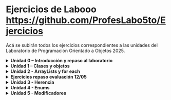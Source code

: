 

# Ejercicios de Labooo https://github.com/ProfesLabo5to/Ejercicios
Acá se subirán todos los ejercicios correspondientes a las unidades del Laboratorio de Programación Orientado a Objetos 2025.

<details markdown="block">
<summary><strong>Unidad 0 – Introducción y repaso al laboratorio</strong></summary>

### 1. IngresoDatos
Escribe un programa en Java que realice lo siguiente:
- Declarar una variable `N` de tipo `int`
- Una variable `A` de tipo `double`
- Una variable `C` de tipo `char`

Luego de asignar a cada una un valor, mostrar por pantalla:
- El valor de cada variable.
- La suma de `N + A`
- La diferencia de `A – N`
- El valor numérico correspondiente al carácter que contiene la variable `C`.

Ejemplo de salida:

### 2. NumeroMayor
Declarar 2 variables numéricas e indicar cuál es mayor de los dos. En caso de que sean iguales, indicarlo también.

### 3. DivisibleFor / DivisibleWhile
Muestra los números del 1 al 100 (ambos incluidos) divisibles entre 2 y 3.

### 4. DiaLaboral
Crear un programa que nos pida un día de la semana y nos diga si es un día laboral o no. Los días laborales se consideran de lunes a viernes.

### 5. Vocales
Del siguiente String:  
`"Ayer me compré muñecos de la marca ‘ToyCo’ por internet."`  
Contar cuántas vocales hay en total y mostrarlo por pantalla.

### 6. ReemplazoLetra
Reemplazar todas las `e` del ejercicio anterior por la letra que ingrese el usuario.

### 7. IntroducirNumeros
Crear una aplicación que nos permite insertar números hasta que insertemos un `-1`. Luego, mostrar la cantidad de números introducidos.

### 8. IntroducirNumeros (Ampliado)
Al ejercicio anterior, además de la cantidad de números introducidos, se debe mostrar:
- Mayor número introducido.
- Menor número introducido.
- Suma de todos los números.
- Suma de los números positivos.
- Suma de los números negativos.

### 9. PalabrasIguales
Pedir dos palabras al usuario e indicar si son iguales o no.

</details>

<details markdown="block">
<summary><strong>Unidad 1 – Clases y objetos</strong></summary>

### 1. Clase `Círculo`
Crear una clase llamada `Círculo` con los siguientes atributos y métodos:
- Atributo: `radio`
- Constructor por defecto (`radio=2`)
- Constructor parametrizado
- Getter y setter
- Método para calcular el área (`π * r^2`)
- Método para calcular el perímetro (`2 * π * r`)

### 2. Clase `Rectángulo`
Crear una clase llamada `Rectángulo` con los siguientes atributos y métodos:
- Atributos: `base`, `altura`
- Constructor parametrizado
- Getters y setters
- Método para calcular el área
- Método para calcular el perímetro

### 3. Clase `Coche`
Crear una clase llamada `Coche` con los siguientes atributos y métodos:
- Atributos: `marca`, `modelo`, `color`
- Constructor parametrizado
- Getters y setters
- Métodos: `acelerar`, `frenar`, `mostrarVelocidadActual`

### 4. Clase `Persona`
Crear una clase llamada `Persona` con los siguientes atributos y métodos:
- Atributos: `nombre`, `edad`, `dirección`
- Método para imprimir los datos de la persona en pantalla

### 5. Clase `Fecha`
Crear una clase `Fecha` con los siguientes atributos y métodos:
- Atributos: `día`, `mes`, `año`
- Métodos:
  - `valida()`: Verifica si la fecha es correcta y ajusta valores inválidos.
  - `diasMes(int mes)`: Devuelve el número de días del mes indicado.
  - `corta()`: Muestra la fecha en formato corto (`dd-mm-yyyy`).
  - `larga()`: Muestra la fecha en formato largo (`día de la semana dd de mes de yyyy`).
  - `siguiente()`: Avanza un día.
  - `anterior()`: Retrocede un día.
  - `igualQue(Fecha fecha)`: Indica si la fecha es igual a otra.
  - `menorQue(Fecha fecha)`: Indica si la fecha es anterior a otra.
  - `mayorQue(Fecha fecha)`: Indica si la fecha es posterior a otra.

### 6. Clase `Libro`
Crear una clase llamada `Libro` con los siguientes atributos y métodos:
- Atributos: `título`, `autor` (usar la clase `Persona`), `ISBN`, `páginas`, `editorial`, `fechaPublicacion` (usar la clase `Fecha`)
- Métodos:
  - Mostrar la información del libro
  - Comparar si la fecha de publicación es anterior a otro libro dado
  - 3 constructores distintos a elección
  - Getters y setters

### 7. Clase `Cafetera`
Modelar una `Cafetera` con los siguientes atributos y métodos:
- Atributos: `cantidadMaxima`, `cantidadActual`
- Métodos:
  - `Constructor por defecto`: Cantidad máxima = 1000cc, cantidad actual = 0cc.
  - `Constructor con cantidad máxima`: Inicializa cantidad actual a la capacidad máxima.
  - `Constructor con cantidad máxima y actual`: Ajusta la cantidad actual si es mayor que la capacidad.
  - `llenarCafetera()`: Llena la cafetera al máximo.
  - `servirTaza(int capacidad)`: Sirve café en una taza hasta la capacidad indicada.
  - `vaciarCafetera()`: Vacía la cafetera.
  - `agregarCafe(int cantidad)`: Añade café a la cafetera.

### 8. Clase `Cancion`
Crear una clase llamada `Cancion` con los siguientes atributos y métodos:
- Atributos: `título`, `autor`
- Métodos:
  - Constructor por defecto (inicializa atributos con cadenas vacías)
  - Constructor parametrizado
  - Getters y setters

</details>

<!-- línea en blanco antes y después de cada bloque <details> -->
<details markdown="block">
<summary><strong> Unidad 2 - ArrayLists y for each</strong></summary>

### 1. Operaciones básicas con ArrayLists
En un programa:

a. Crear un `ArrayList` de números enteros y mostrar su suma.  
b. Crear un `ArrayList` de palabras y mostrar solo los elementos que empiezan con una letra específica.  
c. Crear un `ArrayList` de objetos `Persona` y mostrar solo las personas que tienen más de 30 años.

### 2. Clase `CD`
Crear una clase `CD` compuesta de muchas canciones e implementar los siguientes métodos:
- Constructor por defecto.
- Getters y setters.
- `numeroCanciones()`: Devuelve la cantidad de canciones en el CD.
- `verCancion(int posicion)`: Devuelve la canción que se encuentra en esa posición.
- `grabaCancion(int posicion, Cancion nuevaCancion)`: Reemplaza la canción en esa posición por una nueva.
- `agrega(Cancion cancion)`: Agrega una canción al final del `ArrayList`.
- `elimina(int posicion)`: Elimina la canción en la posición indicada.

### 3. Clase `Alumno` (básica)
Crear una clase que represente a un alumno de una escuela con los siguientes atributos:
- `nombre`, `apellido`, `fechaNacimiento`, `listaDeNotas`

Métodos:
- Getters y setters de todos los atributos.
- `agregarNota()`
- `menorNota()`
- `mayorNota()`

### 4. Clase `Alumno` con materias
Extensión del ejercicio anterior incorporando un atributo `materias`, el cual representa una lista de objetos `Materia`.

Clase `Materia`:
- Atributos: `nombre`, `listaDeContenidos`, `alumnosInscriptos`

Métodos sugeridos:
- `agregarMateria()`
- `promedioEdadAlumnos()`
- `promedioNotasAlumno()`

### 5. Sistema de campeonatos de Curling
Realizar un sistema que controle campeonatos de curling.

**Requisitos del sistema:**
- Los equipos deben registrarse con:
  - Nombre del equipo
  - Barrio de procedencia
  - 11 jugadores (uno de ellos marcado como capitán)
  - Disponibilidad horaria (mañana, tarde, noche)

**De cada jugador:**
- Nombre
- Fecha de nacimiento
- Número de camiseta (no se puede repetir dentro del mismo equipo)

**Reglas del torneo:**
- Modalidad todos contra todos
- El sistema debe generar el fixture completo
- Cada partido debe tener un día, turno y los equipos que juegan
- Los partidos se agendan según disponibilidad horaria de los equipos
</details>

<details markdown="block">
<summary><strong> Ejercicios repaso evaluación 12/05</strong></summary>

### 1. Sistema de videoclubs

Aparecieron de vuelta los videoclubs en la ciudad que se encargan de vender películas, ya sea en formato digital o físico. Nos han solicitado hacer el sistema que los administre.

Las películas que pertenecen al establecimiento guardan:
- Nombre
- Género
- Duración
- Director/es
- Actor/es
- Idiomas disponibles

Estas películas se organizan dentro de estanterías que se identifican con un número y guardan todas las películas que almacenan.

Cada videoclub guarda:
- Dirección
- Código postal
- Estanterías que contiene

Se solicita modelar las clases con sus atributos correspondientes, constructores, getters y setters. Además, realizar una clase de prueba para cumplir con las siguientes funcionalidades:

a) ABM de videoclubs, estanterías y películas.

b) Mostrar el nombre y estantería de la película con mayor duración de un videoclub.

c) Dada una película, retornar los actores mayores de edad.

d) Retornar los directores que estén en más de una película de una estantería.

e) Retornar las direcciones de los videoclubs que pertenezcan a una comuna en particular.

f) Mostrar las películas de duración menor a 90 minutos con ubicación.

g) Retornar el videoclub con más películas totales.

h) Dado un género, mostrar qué películas hay en cada videoclub registrado.


### 2. Clases necesarias para un `main`

Dada una clase `main`, hacer las clases necesarias (con sus respectivos atributos y métodos) para que funcione correctamente.


```java
public static void main(String[] args) {
    Persona p1 = new Persona("Miguel", "Lopez", 32987990,
        LocalDate.of(1985, 10, 12), LocalDate.of(2020, 5, 8));
    Persona p2 = new Persona("Juana", "Gomez", 39987990,
        LocalDate.of(1986, 7, 28));
    Persona p3 = new Persona("Candela", "Navarro", 40987990,
        LocalDate.of(1993, 2, 4), LocalDate.of(2017, 5, 25));

    BancoNacion sucursalUrquiza = new BancoNacion("Av. Triunvirato 3450", true, false);
    BancoNacion sucursalPueyrredon = new BancoNacion("Cochrane 2874", true, true);

    ArrayList<BancoNacion> sucursales = new ArrayList<>();

    sucursales.add(sucursalUrquiza);
    sucursales.add(sucursalPueyrredon);

    sucursalUrquiza.agregarTrabajador(p1);
    sucursalUrquiza.agregarTrabajador(p3);
    sucursalPueyrredon.agregarTrabajador(p2);

    sucursalPueyrredon.cantidadTrabajadores();

    for (BancoNacion b : sucursales) {
        Persona p = b.empleadoMayorAntiguedad();
        System.out.println(p.getNombre() + " " + p.antiguedad());
    }
}
```
</details>

<details markdown="block">
<summary><strong> Unidad 3 - Herencia</strong></summary>

### 1. Revisar ejercicios anteriores y detectar herencias  
Revisar los ejercicios anteriores y determinar dónde utilizar herencia (por ejemplo, entre `Rectángulo` y `Círculo`, o entre `Persona` y `Alumno`).  

*Aclaración:* Si es necesario modificar clases ya creadas, háganlo.

### 2. Sistema de flota de vehículos  
Realizar un sistema que maneje la flota de vehículos de una empresa. De todos los vehículos (autos, camionetas y bicicletas) se debe conocer su marca, modelo, color, cantidad de ruedas y año de fabricación. Para los autos y las camionetas, guardar además la patente; en las camionetas, la capacidad de carga en kg; y en los autos, si son descapotables o no.  
La empresa debe poder:  
- Saber de qué tipo de vehículo posee más cantidad  
- Añadir carga a una camioneta (sin superar su capacidad)  
- Conocer el porcentaje de autos descapotables.

### 3. Sistema de pedidos de almuerzos  
Realizar un sistema para la gestión de pedidos de almuerzos. Los pedidos pueden ser realizados por alumnos (nombre, apellido, división) o profesores (nombre, apellido, porcentaje de descuento). Los platos tienen nombre y precio. Al registrar un pedido, incluir fecha de creación, plato, solicitante, hora de entrega y estado de entrega. El sistema debe permitir agregar, modificar y eliminar platos, y mantener una lista de pedidos. Se solicita:  
- Listado de platos a cocinar en un día con su precio (aplicando descuentos)  
- Top 3 de platos más pedidos.
  
### 4. Compra de computadoras personalizadas  
Crear las clases necesarias para un sitio web de venta de computadoras personalizadas. El usuario elige una CPU y varios periféricos; la compra mínima incluye una CPU, un dispositivo de entrada y uno de salida. Al concretar la compra, guardar nombre, apellido, celular del cliente y método de pago (si es con tarjeta, 5 % de recargo y datos de la tarjeta).  
Todos los componentes incluyen fabricante, modelo, precio (ajustable por inflación) y stock.  
  -   **Entrada:** teclado y mouse (tipo de conector y puertos)  
  -   **Salida:** pantallas e impresoras (puertos; para impresoras, método de impresión: inyección o láser)
  
Debe admitirse la incorporación de nuevos periféricos.  
El programa deberá:  

- Agregar la compra a la lista de computadoras vendidas y actualizar stock  
- Calcular el precio total con todos los periféricos  
- Mostrar la cantidad de dispositivos de entrada y de salida de una computadora vendida específica.

### 5. Sistema de alarmas de edificio  
Un edificio dispone de detectores de humo, sensores de temperatura y sensores de presión. Cada dispositivo tiene estado (conectado/desconectado), medida (valor real), umbral inicial y año de adquisición (para mantenimiento). El sistema recorre continuamente los dispositivos conectados y toma medidas; si la medida supera el umbral, dispara la alarma:  
- Detector de humo: imprimir llamada a bomberos  
- Sensor de temperatura: imprimir “¡Cuidado! La temperatura sube”  
- Sensor de presión: imprimir “Sensor de presión activado”  
Para evitar falsas alarmas, varios dispositivos pueden agruparse; el sensor compuesto dispara la alarma si la suma de las medidas del grupo dividida entre 3 supera su umbral. 

### 6. Control de llamadas telefónicas  
Realizar un sistema que registre las llamadas entre empleados de una empresa. Cada empleado tiene nombre, apellido, DNI, país y teléfono. Para realizar una llamada, se introduce el número destino; al finalizar, se registra la duración. El sistema debe almacenar: empleado origen, empleado destino, fecha y duración de cada llamada, y debe ser capaz de generar un listado de llamadas por empleado y un ranking de empleados que más tiempo llamaron al exterior. 
</details>


<details markdown="block">
<summary><strong>Unidad 4 - Enums</strong></summary>

### 1. Editoriales válidas
Hacer que las únicas editoriales de los libros que se crean puedan ser:
- Kapelusz  
- Sudamericana  
- Atlántida  
- El Ateneo  
- Interzona  
- Sur  
- Alianza

### 2. Turnos en el ejercicio 5 de la Unidad 2
Realizar las modificaciones necesarias en el ejercicio 5 de la **Unidad 2** para que los únicos turnos posibles sean:
- Mañana  
- Tarde  
- Noche

### 3. Colores con códigos hexadecimales
Crear una clase `enum` donde se describan distintos colores junto a su código hexadecimal e implementarlo en las clases en las que pidan colores.

### 4. Aplicación de enums en ejercicios anteriores
¿En otros enunciados de los que ya hicimos podés modificar los valores para crear clases enumerables? Hacelo en todos los que puedas.

### 5. Tienda de productos electrónicos
En una tienda de electrónica venden distintos tipos de productos. Si bien todos tienen un nombre, precio y un stock, según en qué sección se encuentran son los datos que interesa almacenar. 
Los equipos de sonido, que pertenecen a la sección Multimedia, tienen un atributo para indicar si tienen el módulo Bluetooth integrado o no. Además, en la misma sección encontramos televisores de los cuales interesa saber, además del nombre, precio y stock, qué tecnología utilizan (ultraHd – 4K - FullHd) y la resolución en pixeles.  
Por otro lado, los cargadores portátiles que son de la sección cargadores almacenarán también la cantidad de cargas que pueden hacer sin necesidad de recargarlos.  
La tienda administra todos estos productos por lo que deberán crear los métodos necesarios que permitan agregar nuevos productos, modificarlos y eliminarlos. La tienda quiere conocer cuál es su producto con mayor stock y cual el de menor.

</details>

<details markdown="block">
<summary><strong>Unidad 5 - Modificadores</strong></summary>

### 1. Ejercicios anteriores
Hacer las modificaciones necesarias en cada una de las clases y método ya resueltas durante el año para que sean abstractas o estáticos si es necesario. 

### 2. Recetas
En una plataforma de recetas culinarias se definirán distintos platos que se podrán realizan indicando nombre del plato, nivel de dificultad (Fácil, medio o avanzado) y una lista de pasos para realizarlo.

Si lo que se quiere cargar es una receta de un plato principal, entonces habrá que agregar información sobre el tiempo de cocción y el número de comensales. Si es un postre, la temperatura del horno en el que se prepara y si es apto diabéticos o no. Para las entradas, agregar si es fría o caliente.

Es importante que sin importar de qué tipo de plato estamos hablando, en cualquier caso, se pueden mostrar las instrucciones en las que se detallan el paso a paso de la preparación. 

Para los platos principales habrá que mostrar: “Esta receta tarda en cocinarse + _tiempo de cocción_ y los pasos son: _lista pasos_”. Para los postres se muestra la lista de pasos, pero por cada paso recordar mantener la cocina limpia y el horno al mínimo. Para las entradas, si son frías recordar una vez que se termina de mostrar la lista de pasos que guarde la preparación en la heladera. En cambio, si es caliente, antes de mostrarle la lista de pasos recordarle que prenda el horno. 

Por último, nuestra plataforma deberá:  
- Permitir agregar, eliminar y modificar recetas.  
- Buscar recetas según dificultad. 
- Filtrar recetas por tipo (_Desafío_: Usarlo usando un único if) 
- Cantidad total de recetas cargadas. 
- Dar la receta con mayor cantidad de pasos.

### 3. Drones

Se quiere coordinar una flota de drones dedicada a entregas y tareas de vigilancia. Para eso tendremos drones que tienen un nombre de modelo, fecha de adquisición, nivel de carga y un contador que refleja cuántos drones operativos hay. Además, este número servirá como id de cada drone para rastrearlo si su estado es _en vuelo_ o _en operativo_. En cambio, si el estado es _inactivo_ o _mantenimiento_ no se podrán rastrear (tener en cuenta que los únicos estados del drone van a ser estos, no hay más) 
Todos los drones podrán recargar la batería: donde se asume que cada vez que se recarga se aumenta un 10%. Si la batería estaba por debajo del 20% cuando se quiere recargar, entonces va a 100%. 

Por último, los drones también tienen en común que podrán ejecutar misiones y comunicar al sistema si pueden realizarla con éxito o no. La misión se ejecuta dependiendo si son drones de carga o de vigilancia y en ambos casos se indica la latitud y longitud a la cual se tienen que dirigir. Todos parten desde el Poli (Latitud: -34.573195, Longitud: -58.504111)

Lo que hacen los drones de carga es guardar el peso de la carga que llevan y, al ejecutar una misión, en caso de que esté a 30 km o menos quiere decir que va a ser 3 viajes de ida y vuelta que le repercute en un 48% de batería. Si tiene la capacidad para hacerlo, entonces la misión será exitosa, sino no.

Lo que hacen los drones de carga es guardar el peso de la carga que llevan y, al ejecutar una misión, en caso de que esté a 30 km o menos quiere decir que va a ser 3 viajes de ida y vuelta que le repercute en un 50% de batería. Si tiene la capacidad para hacerlo, entonces la misión será exitosa, sino no.

_Sugerencia_: Utilizar el algoritmo de abajo que permite calcular la distancia en km en linea recta de un punto a otro 

```java
// Convertir a radianes 
double lat1Rad = Math.toRadians(latitudOrigen); 
double lon1Rad = Math.toRadians(longitudOrigen); 
double lat2Rad = Math.toRadians(latitudDestino); 
double lon2Rad = Math.toRadians(longitudDestino)); 
 
// Fórmula de Haversine 
double dLat = lat2Rad - lat1Rad; 
double dLon = lon2Rad - lon1Rad; 
double a = Math.sin(dLat / 2) * Math.sin(dLat / 2) + 
 Math.cos(lat1Rad) * Math.cos(lat2Rad) * Math.sin(dLon / 2) * Math.sin(dLon / 2); 
double c = 2 * Math.atan2(Math.sqrt(a), Math.sqrt(1 - a)); 
double radioTierraKm = 6371; 
return radioTierraKm * c; 
```

### 4. Gestión de mascotas
#### a)
Vamos a manejar una aplicación de mascotas. Estas pueden ser: perros, gatos, pájaros. 

Todas las mascotas tienen un nombre y un dueño (el nombre de la mascota debe ser único). Cada una tiene un saludo en particular:  
- Para los perros el saludo es “guau”  
- Para los gatos el saludo es “miau”  
- Para los pajaritos el saludo es “pio

Los pajaritos tienen una característica adicional, pueden ser o no cantores. Si son cantores hay que especificar cuál es su canto (diferente de “pio”).  

Se debe poder realizar un alta de mascotas donde se indique el nombre, dueño y tipo. También se deben poder eliminar mascotas y modificar mascotas.  

Dentro del menú de la aplicación debe existir la opción “Saludar”, la misma solicita el nombre al usuario y el nombre de la mascota. El programa debe responder:  

- Si el usuario es el dueño de la mascota: se saluda con el saludo de la mascota (por ejemplo: guau) 

- Si el usuario no es el dueño de la mascota: se saluda con el saludo de la mascota en mayúsculas y con un signo de exclamación (por ejemplo: GUAU!)

En el caso de los pajaritos la situación cambia, si el usuario no es el dueño no debe 	responder nada

#### b)
Se agregan peces como mascotas con 10 vidas iniciales. Los peces no tienen saludo, pero cada vez que los saluda el dueño pierden una vida, de lo contrario, si los saluda un NO dueño mueren.  

Para sumar vidas deben alimentarse mediante el método alimentar. Cada vez que se llama a dicho método se suma una vida. Si el pez se queda sin vida se debe eliminar automáticamente del listado de mascotas.  

#### c)
Para los perros, gatos y pajaritos también existe un método alimentar. Ese método suma alegría a la mascota. 

Por cada punto de alegría que tenga la mascota el saludo se prolonga. Por ejemplo, para un gato que tiene 3 puntos de alegría el saludo es “miau miau miau”.  

En los casos donde la alegría es mayor a 1 al saludar se resta un punto de alegría. Por ejemplo: 

> Un gato tiene 3 puntos de alegría:
>
> 1. Saluda una vez con “miau miau miau” y se le resta 1 a su alegría quedando en 2.  
> 2. Saluda nuevamente, esta vez con “miau miau” y se le resta 1 a su alegría quedando en 1.  
> 3. Saluda nuevamente, esta vez con “miau” pero como su alegría ya estaba en 1 no se modifica.  


Cada tipo de mascota debe tener un método el cual devuelve qué tipo de mascota es (Perro, Gato, Pajarito o Pez) 

### 5. Sistema de bebidas

Realizar un sistema que controle el consumo de bebidas de personas. Cada persona debe tener un nombre, apellido y DNI (el DNI debe ser único).

Las bebebidas tienen un nombre y un coeficiente de positividad y uno de negatividad. Existen 3 clases de bebidas:

- `Bebidas neutras`: en estas bebidas los coeficientes se establecen manualmente. 

- `Bebidas azucaradas`: en estas bebidas se establece un atributo llamado “cantidad de azúcar”, el coeficiente de positividad es siempre 1 y el de negatividad se calcula multiplicando la cantidad de azúcar por 10. 

- `Bebidas alcohólicas`: en estas bebidas se establece un atributo llamado “cantidad de alcohol”, el coeficiente de positividad es siempre cero y el de negatividad se calcula multiplicando la cantidad de alcohol por 20. 

Cada persona tiene una lista de bebidas que consumió indicando bebida y cantidad. Se debe poder calcular el coeficiente de hidratación resultante de cada persona. Por ejemplo:  

> Agua (coef. de negatividad = 0, coef. de positividad = 20)  
> ​Coca (cantidad de azúcar = 5)  
>  
> ​Si Juan tomó 3 aguas y 2 cocas:  
>  
> ​  Coeficiente resultante para 3 aguas = 3 x (20 - 0) = 60  
> ​  Coeficiente resultante para 2 cocas = 2 x [1 - (5 x 10)] = -98  
> ​  Coeficiente resultante total = 60 + (-98) = -38

Adicionalmente se debe poder calcular la persona con mejor y con peor coeficiente de hidratación y un método para que el usuario elija que bebida consumir y la cantidad.

</details>
